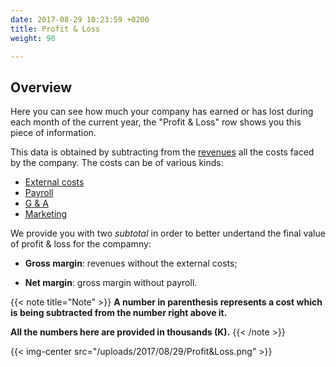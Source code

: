 ```yaml
---
date: 2017-08-29 10:23:59 +0200
title: Profit & Loss
weight: 90

---
```

## Overview

Here you can see how much your company has earned or has lost during each month of the current year, the "Profit & Loss" row shows you this piece of information.  

This data is obtained by subtracting from the [revenues](http://support.wethod.com/revenues/index/#) all the costs faced by the company. The costs can be of various kinds: 

*	[External costs](http://support.wethod.com/external-costs/index/#)
*	[Payroll](http://support.wethod.com/payroll/index/#)
*	[G & A](http://support.wethod.com/general-admin/index/#)
*	[Marketing](http://support.wethod.com/marketing/index/#)

We provide you with two *subtotal* in order to better undertand the final value of profit & loss for the compamny:

* **Gross margin**: revenues without the external costs;

* **Net margin**: gross margin without payroll.


{{< note title="Note" >}}
**A number in parenthesis represents a cost which is being subtracted from the number right above it.** 

**All the numbers here are provided in thousands (K).** 
{{< /note >}}

{{< img-center src="/uploads/2017/08/29/Profit&Loss.png" >}}